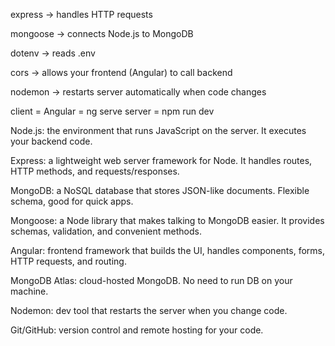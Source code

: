 express → handles HTTP requests

mongoose → connects Node.js to MongoDB

dotenv → reads .env

cors → allows your frontend (Angular) to call backend

nodemon → restarts server automatically when code changes

client = Angular = ng serve
server = npm run dev

Node.js: the environment that runs JavaScript on the server. It executes your backend code.

Express: a lightweight web server framework for Node. It handles routes, HTTP methods, and requests/responses.

MongoDB: a NoSQL database that stores JSON-like documents. Flexible schema, good for quick apps.

Mongoose: a Node library that makes talking to MongoDB easier. It provides schemas, validation, and convenient methods.

Angular: frontend framework that builds the UI, handles components, forms, HTTP requests, and routing.

MongoDB Atlas: cloud-hosted MongoDB. No need to run DB on your machine.

Nodemon: dev tool that restarts the server when you change code.

Git/GitHub: version control and remote hosting for your code.
